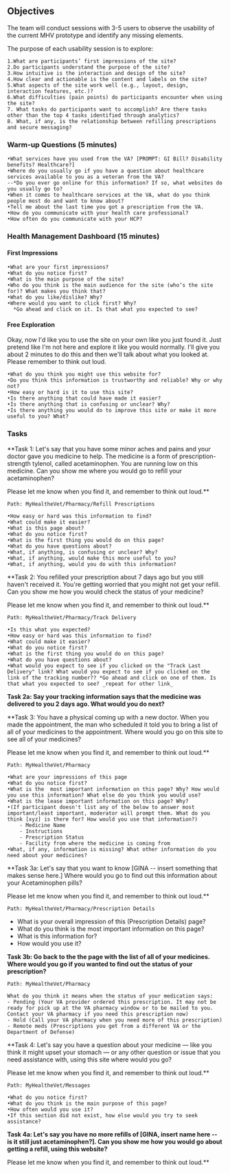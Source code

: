 
## Objectives ##
The team will conduct sessions with 3-5 users to observe the usability of the current MHV prototype and identify any missing elements. 

The purpose of each usability session is to explore: 

	1.What are participants’ first impressions of the site?
	2.Do participants understand the purpose of the site?
	3.How intuitive is the interaction and design of the site?
	4.How clear and actionable is the content and labels on the site?
	5.What aspects of the site work well (e.g., layout, design, interaction features, etc.)?
	6.What difficulties (pain points) do participants encounter when using the site?
	7. What tasks do participants want to accomplish? Are there tasks other than the top 4 tasks identified through analytics?
	8. What, if any, is the relationship between refilling prescriptions and secure messaging?

### Warm-up Questions (5 minutes) ###

	•What services have you used from the VA? [PROMPT: GI Bill? Disability benefits? Healthcare?]  
	•Where do you usually go if you have a question about healthcare services available to you as a veteran from the VA? 
	--*Do you ever go online for this information? If so, what websites do you usually go to?
	•When it comes to healthcare services at the VA, what do you think people most do and want to know about?  
	•Tell me about the last time you got a prescription from the VA. 
	•How do you communicate with your health care professional?
	•How often do you communicate with your HCP?  

### Health Management Dashboard (15 minutes) ###

#### First Impressions ####

	•What are your first impressions?  
	•What do you notice first?  
	•What is the main purpose of the site?   
	•Who do you think is the main audience for the site (who’s the site for)? What makes you think that?  
	•What do you like/dislike? Why?  
	•Where would you want to click first? Why?  
	  *Go ahead and click on it. Is that what you expected to see?  

#### Free Exploration ####

Okay, now I'd like you to use the site on your own like you just found it. Just pretend like I'm not here and explore it like you would normally. I'll give you about 2 minutes to do this and then we'll talk about what you looked at. Please remember to think out loud. 

	•What do you think you might use this website for?  
	•Do you think this information is trustworthy and reliable? Why or why not?  
	•How easy or hard is it to use this site?  
	•Is there anything that could have made it easier?  
	•Is there anything that is confusing or unclear? Why?  
	•Is there anything you would do to improve this site or make it more useful to you? What?  

### Tasks ###

**Task 1: Let's say that you have some minor aches and pains and your doctor gave you medicine to help. The medicine is a form of prescription-strength tylenol, called acetaminophen. You are running low on this medicine. Can you show me where you would go to refill your acetaminophen?

Please let me know when you find it, and remember to think out loud.**
	
	Path: MyHealtheVet/Pharmacy/Refill Prescriptions

	•How easy or hard was this information to find?  
	•What could make it easier?  
	•What is this page about?  
	•What do you notice first?  
	•What is the first thing you would do on this page?  
	•What do you have questions about?  
	•What, if anything, is confusing or unclear? Why?  
	•What, if anything, would make this more useful to you?  
	•What, if anything, would you do with this information?  


**Task 2: You refilled your prescription about 7 days ago but you still haven't received it. You're getting worried that you might not get your refill. Can you show me how you would check the status of your medicine?

Please let me know when you find it, and remember to think out loud.**

	Path: MyHealtheVet/Pharmacy/Track Delivery

	•Is this what you expected?
	•How easy or hard was this information to find?  
	•What could make it easier?  
	•What do you notice first?  
	•What is the first thing you would do on this page?  
	•What do you have questions about?  
	•What would you expect to see if you clicked on the "Track Last Delivery" link? What would you expect to see if you clicked on the link of the tracking number?? *Go ahead and click on one of them. Is that what you expected to see? _repeat for other link_

**Task 2a: Say your tracking information says that the medicine was delivered to you 2 days ago. What would you do next?**
	
**Task 3: You have a physical coming up with a new doctor. When you made the appointment, the man who scheduled it told you to bring a list of all of your medicines to the appointment. Where would you go on this site to see all of your medicines?

Please let me know when you find it, and remember to think out loud.**

	Path: MyHealtheVet/Pharmacy

	•What are your impressions of this page
	•What do you notice first?  
	•What is the  most important information on this page? Why? How would you use this information? What else do you think you would use?
	•What is the lease important information on this page? Why?
	•(If participant doesn't list any of the below to answer most important/least important, moderator will prompt them. What do you think [xyz] is there for? How would you use that information?)
		- Medicine Name
		- Instructions
		- Prescription Status
		- Facility from where the medicine is coming from
	•What, if any, information is missing? What other information do you need about your medicines?



**Task 3a: Let's say that you want to know [GINA -- insert something that makes sense here.] Where would you go to find out this information about your Acetaminophen pills?


Please let me know when you find it, and remember to think out loud.**	

	Path: MyHealtheVet/Pharmacy/Prescription Details
		
- What is your overall impression of this (Prescription Details) page?
- What do you think is the most important information on this page?
- What is this information for?
- How would you use it?

**Task 3b: Go back to the the page with the list of all of your medicines. Where would you go if you wanted to find out the status of your prescription?**	

	Path: MyHealtheVet/Pharmacy

	What do you think it means when the status of your medication says:  
	- Pending (Your VA provider ordered this prescription. It may not be ready for pick up at the VA pharmacy window or to be mailed to you. Contact your VA pharmacy if you need this prescription now)
	- Hold (Call your VA pharmacy when you need more of this prescription)
	- Remote meds (Prescriptions you get from a different VA or the Department of Defense)

**Task 4: Let's say you have a question about your medicine — like you think it might upset your stomach — or any other question or issue that you need assistance with, using this site where would you go?

Please let me know when you find it, and remember to think out loud.**

	Path: MyHealtheVet/Messages

	•What do you notice first?  
	•What do you think is the main purpose of this page?
	•How often would you use it?
	•If this section did not exist, how else would you try to seek assistance?

**Task 4a: Let's say you have no more refills of [GINA, insert name here -- is it still just acetaminophen?]. Can you show me how you would go about getting a refill, using this website?**

Please let me know when you find it, and remember to think out loud.**
